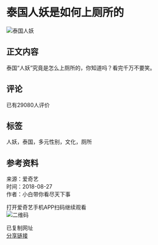 # 泰国人妖是如何上厕所的

![泰国人妖](//pic6.iqiyipic.com/image/20180904/42/68/v_118452695_m_601_m2.jpg)

## 正文内容

泰国“人妖”究竟是怎么上厕所的，你知道吗？看完千万不要笑。

## 评论

已有29080人评价

## 标签

人妖，泰国，多元性别，文化，厕所

## 参考资料

来源：爱奇艺  
时间：2018-08-27  
作者：小白带你看尽天下事  

打开爱奇艺手机APP扫码继续观看  
![二维码](//qrcode.iqiyipic.com/qrcoder/?data=http%3A%2F%2Fiqiyi.cn%2Fc9GEbG5-2b&width=112&salt=0da0e258a58cc85970f47906475f99ae&app_id=02e0d03f&property=0)  

已复制网址  
[分享链接](http://www.iqiyi.com/a_19rrh5usep.html)